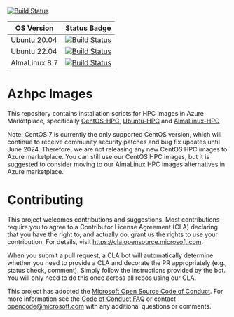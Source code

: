 [![Build Status](https://dev.azure.com/hpc-platform-team/hpc-image-val/_apis/build/status/hpc-image-build?branchName=master)](https://dev.azure.com/hpc-platform-team/hpc-image-val/_build/latest?definitionId=3&branchName=master)

|OS Version|Status Badge|
|----------|------------|
|Ubuntu 20.04|[![Build Status](https://dev.azure.com/hpc-platform-team/hpc-image-val/_apis/build/status/hpc-image-build?branchName=master&jobName=Validate_Virtual_Machine&configuration=Validate_Virtual_Machine%20ubuntu_20.04)](https://dev.azure.com/hpc-platform-team/hpc-image-val/_build/latest?definitionId=3&branchName=master)
|Ubuntu 22.04|[![Build Status](https://dev.azure.com/hpc-platform-team/hpc-image-val/_apis/build/status/hpc-image-build?branchName=master&jobName=Validate_Virtual_Machine&configuration=Validate_Virtual_Machine%20ubuntu_22.04)](https://dev.azure.com/hpc-platform-team/hpc-image-val/_build/latest?definitionId=3&branchName=master)
|AlmaLinux 8.7|[![Build Status](https://dev.azure.com/hpc-platform-team/hpc-image-val/_apis/build/status/hpc-image-build?branchName=master&jobName=Validate_Virtual_Machine&configuration=Validate_Virtual_Machine%20alma8.7)](https://dev.azure.com/hpc-platform-team/hpc-image-val/_build/latest?definitionId=3&branchName=master)

# Azhpc Images

This repository contains installation scripts for HPC images in Azure Marketplace, specifically [CentOS-HPC](https://azuremarketplace.microsoft.com/en-us/marketplace/apps/openlogic.centos-hpc), [Ubuntu-HPC](https://azuremarketplace.microsoft.com/en-us/marketplace/apps/microsoft-dsvm.ubuntu-hpc) and [AlmaLinux-HPC](https://azuremarketplace.microsoft.com/en-us/marketplace/apps/almalinux.almalinux-hpc)

Note: CentOS 7 is currently the only supported CentOS version, which will continue to receive community security patches and bug fix updates until June 2024. Therefore, we are not releasing any new CentOS HPC images to Azure marketplace. You can still use our CentOS HPC images, but it is suggested to consider moving to our AlmaLinux HPC images alternatives in Azure marketplace.

# Contributing

This project welcomes contributions and suggestions.  Most contributions require you to agree to a
Contributor License Agreement (CLA) declaring that you have the right to, and actually do, grant us
the rights to use your contribution. For details, visit https://cla.opensource.microsoft.com.

When you submit a pull request, a CLA bot will automatically determine whether you need to provide
a CLA and decorate the PR appropriately (e.g., status check, comment). Simply follow the instructions
provided by the bot. You will only need to do this once across all repos using our CLA.

This project has adopted the [Microsoft Open Source Code of Conduct](https://opensource.microsoft.com/codeofconduct/).
For more information see the [Code of Conduct FAQ](https://opensource.microsoft.com/codeofconduct/faq/) or
contact [opencode@microsoft.com](mailto:opencode@microsoft.com) with any additional questions or comments.
